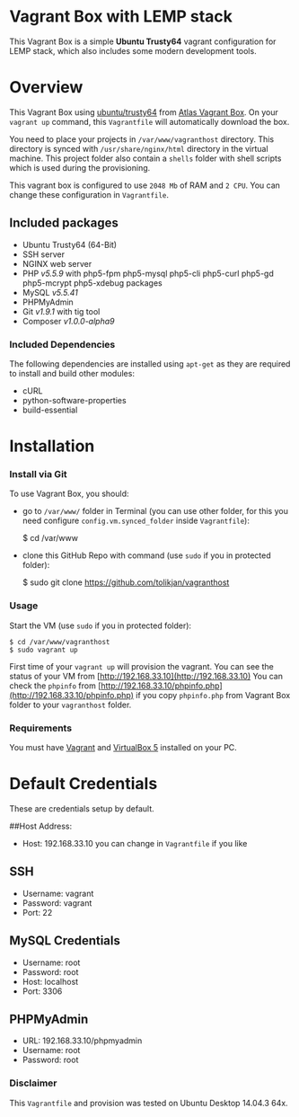 # Vagrant Box with LEMP stack

This Vagrant Box is a simple __Ubuntu Trusty64__ vagrant configuration for LEMP stack, which also includes some modern development tools.


# Overview
This Vagrant Box using [ubuntu/trusty64](https://atlas.hashicorp.com/ubuntu/boxes/trusty64) from [Atlas Vagrant Box](https://atlas.hashicorp.com/boxes/search?utm_source=vagrantcloud.com&vagrantcloud=1).
  On your `vagrant up` command, this `Vagrantfile` will automatically download the box.
  
  You need to place your projects in `/var/www/vagranthost` directory. This directory is synced with `/usr/share/nginx/html` directory in the virtual machine. 
  This project folder also contain a `shells` folder with shell scripts which is used during the provisioning. 

This vagrant box is configured to use `2048 Mb` of RAM and `2 CPU`. You can change these configuration in `Vagrantfile`.
 
## Included packages

- Ubuntu Trusty64 (64-Bit)
- SSH server
- NGINX web server
- PHP _v5.5.9_ with php5-fpm php5-mysql php5-cli php5-curl php5-gd php5-mcrypt php5-xdebug packages
- MySQL _v5.5.41_
- PHPMyAdmin
- Git _v1.9.1_ with tig tool
- Composer _v1.0.0-alpha9_

### Included Dependencies
The following dependencies are installed using `apt-get` as they are required to install and build other modules:

- cURL
- python-software-properties
- build-essential

 
# Installation

### Install via Git
To use Vagrant Box, you should:
- go to `/var/www/` folder in Terminal (you can use other folder, for this you need configure `config.vm.synced_folder` inside `Vagrantfile`):

    $ cd /var/www
    
- clone this GitHub Repo with command (use `sudo` if you in protected folder):

    $ sudo git clone https://github.com/tolikjan/vagranthost

### Usage
Start the VM (use `sudo` if you in protected folder):

    $ cd /var/www/vagranthost
    $ sudo vagrant up

First time of your `vagrant up` will provision the vagrant. You can see the status of your VM from [http://192.168.33.10](http://192.168.33.10)
You can check the `phpinfo` from  [http://192.168.33.10/phpinfo.php](http://192.168.33.10/phpinfo.php) if you copy `phpinfo.php` from Vagrant Box folder to your `vagranthost` folder.

### Requirements
You must have [Vagrant](http://vagrantup.com) and [VirtualBox 5](https://www.virtualbox.org) installed on your PC.


# Default Credentials
These are credentials setup by default.

##Host Address:
- Host: 192.168.33.10
you can change in `Vagrantfile` if you like
 
## SSH
- Username: vagrant
- Password: vagrant
- Port: 22

## MySQL Credentials
- Username: root
- Password: root
- Host: localhost
- Port: 3306

## PHPMyAdmin
- URL: 192.168.33.10/phpmyadmin
- Username: root
- Password: root
 
### Disclaimer
This `Vagrantfile` and provision was tested on Ubuntu Desktop 14.04.3 64x.
